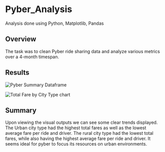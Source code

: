 # Pyber_Analysis
Analysis done using Python, Matplotlib, Pandas

## Overview
The task was to clean Pyber ride sharing data and analyze various metrics over a 4-month timespan. 

## Results

![Pyber Summary Dataframe](https://user-images.githubusercontent.com/67844710/187827591-b30d4f91-e718-4038-841a-66bdfae1afcf.png)


![Total Fare by City Type chart](https://user-images.githubusercontent.com/67844710/187827596-494a7c79-77a7-4986-a525-aaf65bd03b7a.png)

## Summary

Upon viewing the visual outputs we can see some clear trends displayed. The Urban city type had the highest total fares as well as the lowest average fare per ride and driver. The rural city type had the lowest total fares, while also having the highest average fare per ride and driver. It seems ideal for pyber to focus its resources on urban environments.
